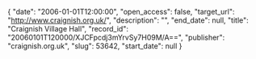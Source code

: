 {
  "date": "2006-01-01T12:00:00", 
  "open_access": false, 
  "target_url": "http://www.craignish.org.uk/", 
  "description": "", 
  "end_date": null, 
  "title": "Craignish Village Hall", 
  "record_id": "20060101T120000/XJCFpcdj3mYrvSy7H09M/A==", 
  "publisher": "craignish.org.uk", 
  "slug": 53642, 
  "start_date": null
}

